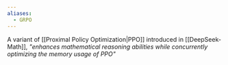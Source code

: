 ```yaml
---
aliases:
  - GRPO
---
```

A variant of [[Proximal Policy Optimization|PPO]] introduced in [[DeepSeek-Math]], *"enhances mathematical reasoning abilities while concurrently optimizing the memory usage of PPO"*


